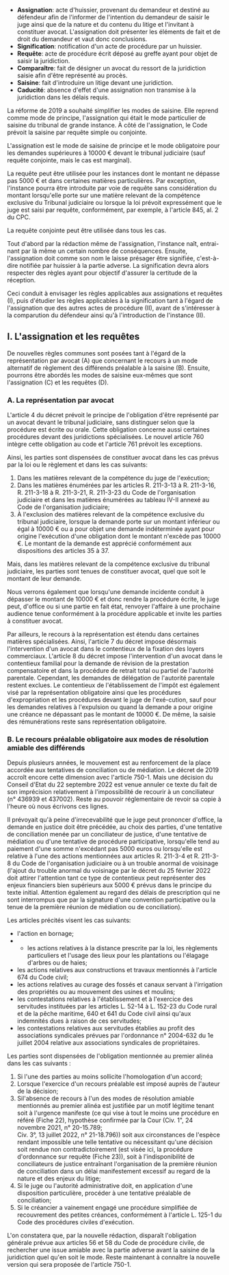 - ﻿﻿**Assignation**: acte d'huissier, provenant du demandeur et destiné au défendeur afin de l'informer de l'intention du demandeur de saisir le juge ainsi que de la nature et du contenu du litige et l'invitant à constituer avocat. L'assignation doit présenter les éléments de fait et de droit du demandeur et vaut donc conclusions.
- ﻿﻿**Signification**: notification d'un acte de procédure par un huissier.
- ﻿﻿**Requête**: acte de procédure écrit déposé au greffe ayant pour objet de saisir la juridiction.
- ﻿﻿**Comparaître**: fait de désigner un avocat du ressort de la juridiction saisie afin d'être représenté au procès.
- ﻿﻿**Saisine**: fait d'introduire un litige devant une juridiction.
- ﻿﻿**Caducité**: absence d'effet d'une assignation non transmise à la juridiction dans les délais requis.

La réforme de 2019 a souhaité simplifier les modes de saisine. Elle reprend comme mode de principe, l'assignation qui était le mode particulier de saisine du tribunal de grande instance. À côté de l'assignation, le Code prévoit la saisine par requête simple ou conjointe.

L'assignation est le mode de saisine de principe et le mode obligatoire pour les demandes supérieures à 10000 € devant le tribunal judiciaire (sauf requête conjointe, mais le cas est marginal).

La requête peut être utilisée pour les instances dont le montant ne dépasse pas 5000 € et dans certaines matières particulières. Par exception, l'instance pourra être introduite par voie de requête sans considération du montant lorsqu'elle porte sur une matière relevant de la compétence exclusive du Tribunal judiciaire ou lorsque la loi prévoit expressément que le juge est saisi par requête, conformément, par exemple, à l'article 845, al. 2 du CPC.

La requête conjointe peut être utilisée dans tous les cas.

Tout d'abord par la rédaction même de l'assignation, l'instance naît, entrai-nant par là même un certain nombre de conséquences. Ensuite, l'assignation doit comme son nom le laisse présager être signifiée, c'est-à-dire notifiée par huissier à la partie adverse. La signification devra alors respecter des règles ayant pour objectif d'assurer la certitude de la réception.

Ceci conduit à envisager les règles applicables aux assignations et requêtes (I), puis d'étudier les règles applicables à la signification tant à l'égard de l'assignation que des autres actes de procédure (II), avant de s'intéresser à la comparution du défendeur ainsi qu'à l'introduction de l'instance (II).

## I. L'assignation et les requêtes

De nouvelles règles communes sont posées tant à l'égard de la représentation par avocat (A) que concernant le recours à un mode alternatif de règlement des différends préalable à la saisine (B). Ensuite, pourrons être abordés les modes de saisine eux-mêmes que sont l'assignation (C) et les requêtes (D).

### A. La représentation par avocat

L'article 4 du décret prévoit le principe de l'obligation d'être représenté par un avocat devant le tribunal judiciaire, sans distinguer selon que la procédure est écrite ou orale. Cette obligation concerne aussi certaines procédures devant des juridictions spécialisées. Le nouvel article 760 intègre cette obligation au code et l'article 761 prévoit les exceptions.

Ainsi, les parties sont dispensées de constituer avocat dans les cas prévus par la loi ou le règlement et dans les cas suivants:

1. ﻿﻿﻿Dans les matières relevant de la compétence du juge de l'exécution;
2. ﻿﻿﻿Dans les matières énumérées par les articles R. 211-3-13 à R. 211-3-16, R. 211-3-18 à R. 211-3-21, R. 211-3-23 du Code de l'organisation judiciaire et dans les matières énumérées au tableau IV-II annexé au Code de l'organisation judiciaire;
3. À l'exclusion des matières relevant de la compétence exclusive du tribunal judiciaire, lorsque la demande porte sur un montant inférieur ou égal à 10000 € ou a pour objet une demande indéterminée ayant pour origine l'exécution d'une obligation dont le montant n'excède pas 10000 €. Le montant de la demande est apprécié conformément aux dispositions des articles 35 à 37.

Mais, dans les matières relevant de la compétence exclusive du tribunal judiciaire, les parties sont tenues de constituer avocat, quel que soit le montant de leur demande.

Nous verrons également que lorsqu'une demande incidente conduit à dépasser le montant de 10000 € et donc rendre la procédure écrite, le juge peut, d'office ou si une partie en fait état, renvoyer l'affaire à une prochaine audience tenue conformément à la procédure applicable et invite les parties à constituer avocat.

Par ailleurs, le recours à la représentation est étendu dans certaines matières spécialisées. Ainsi, l'article 7 du décret impose désormais l'intervention d'un avocat dans le contentieux de la fixation des loyers commerciaux. L'article 8 du décret impose l'intervention d'un avocat dans le contentieux familial pour la demande de révision de la prestation compensatoire et dans la procédure de retrait total ou partiel de l'autorité parentale. Cependant, les demandes de délégation de l'autorité parentale restent exclues. Le contentieux de l'établissement de l'impôt est également visé par la représentation obligatoire ainsi que les procédures d'expropriation et les procédures devant le juge de l'exé-cution, sauf pour les demandes relatives à l'expulsion ou quand la demande a pour origine une créance ne dépassant pas le montant de 10000 €. De même, la saisie des rémunérations reste sans représentation obligatoire.

### B. Le recours préalable obligatoire aux modes de résolution amiable des différends

Depuis plusieurs années, le mouvement est au renforcement de la place accordée aux tentatives de conciliation ou de médiation. Le décret de 2019 accroît encore cette dimension avec l'article 750-1. Mais une décision du Conseil d'Etat du 22 septembre 2022 est venue annuler ce texte du fait de son imprécision relativement à l'impossibilité de recourir à un conciliateur (n° 436939 et 437002). Reste au pouvoir réglementaire de revoir sa copie à l'heure où nous écrivons ces lignes.

Il prévoyait qu'à peine d'irrecevabilité que le juge peut prononcer d'office, la demande en justice doit être précédée, au choix des parties, d'une tentative de conciliation menée par un conciliateur de justice, d'une tentative de médiation ou d'une tentative de procédure participative, lorsqu'elle tend au paiement d'une somme n'excédant pas 5000 euros ou lorsqu'elle est relative à l'une des actions mentionnées aux articles R. 211-3-4 et R. 211-3-8 du Code de l'organisation judiciaire ou à un trouble anormal de voisinage (l'ajout du trouble anormal du voisinage par le décret du 25 février 2022 doit attirer l'attention tant ce type de contentieux peut représenter des enjeux financiers bien supérieurs aux 5000 € prévus dans le principe du texte initial. Attention également au regard des délais de prescription qui ne sont interrompus que par la signature d'une convention participative ou la tenue de la première réunion de médiation ou de conciliation). 

Les articles précités visent les cas suivants:
- l'action en bornage;
- - ﻿﻿les actions relatives à la distance prescrite par la loi, les règlements particuliers et l'usage des lieux pour les plantations ou l'élagage d'arbres ou de haies;
- ﻿﻿les actions relatives aux constructions et travaux mentionnés à l'article 674 du Code civil;
- ﻿﻿les actions relatives au curage des fossés et canaux servant à l'irrigation des propriétés ou au mouvement des usines et moulins;
- ﻿﻿les contestations relatives à l'établissement et à l'exercice des servitudes instituées par les articles L. 52-14 à L. 152-23 du Code rural et de la pêche maritime, 640 et 641 du Code civil ainsi qu'aux indemnités dues à raison de ces servitudes;
- ﻿﻿les contestations relatives aux servitudes établies au profit des associations syndicales prévues par l'ordonnance n° 2004-632 du 1e juillet 2004 relative aux associations syndicales de propriétaires.

Les parties sont dispensées de l'obligation mentionnée au premier alinéa dans les cas suivants :
1. ﻿﻿﻿Si l'une des parties au moins sollicite l'homologation d'un accord;
2. ﻿﻿﻿Lorsque l'exercice d'un recours préalable est imposé auprès de l'auteur de la décision;
3. ﻿﻿﻿Sil'absence de recours à l'un des modes de résolution amiable mentionnés au premier alinéa est justifiée par un motif légitime tenant soit à l'urgence manifeste (ce qui vise à tout le moins une procédure en référé (Fiche 22), hypothèse confirmée par la Cour (Civ. 1", 24 novembre 2021, n° 20-15.789;  
    Civ. 3°, 13 juillet 2022, n° 21-18.796)) soit aux circonstances de l'espèce rendant impossible une telle tentative ou nécessitant qu'une décision soit rendue non contradictoirement (est visée ici, la procédure d'ordonnance sur requête (Fiche 23)), soit à l'indisponibilité de conciliateurs de justice entraînant l'organisation de la première réunion de conciliation dans un délai manifestement excessif au regard de la nature et des enjeux du litige;
4. ﻿﻿﻿Si le juge ou l'autorité administrative doit, en application d'une disposition particulière, procéder à une tentative préalable de conciliation;
5. ﻿﻿﻿Si le créancier a vainement engagé une procédure simplifiée de recouvrement des petites créances, conformément à l'article L. 125-1 du Code des procédures civiles d'exécution.

L'on constatera que, par la nouvelle rédaction, disparaît l'obligation générale prévue aux articles 56 et 58 du Code de procédure civile, de rechercher une issue amiable avec la partie adverse avant la saisine de la juridiction quel qu'en soit le mode. Reste maintenant à connaître la nouvelle version qui sera proposée de l'article 750-1.

